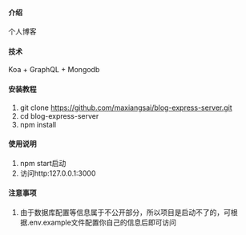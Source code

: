 #### 介绍
个人博客

#### 技术
Koa + GraphQL + Mongodb

#### 安装教程

1. git clone https://github.com/maxiangsai/blog-express-server.git
2. cd blog-express-server
3. npm install

#### 使用说明
1. npm start启动
2. 访问http:127.0.0.1:3000

#### 注意事项
1. 由于数据库配置等信息属于不公开部分，所以项目是启动不了的，可根据.env.example文件配置你自己的信息后即可访问
